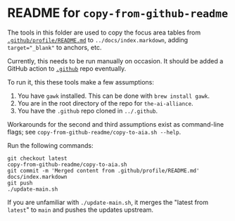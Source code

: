 # README for `copy-from-github-readme`

The tools in this folder are used to copy the focus area tables from [`.github/profile/README.md`](https://github.com/The-AI-Alliance/.github/blob/main/profile/README.md) to `../docs/index.markdown`, adding `target="_blank"` to anchors, etc.

Currently, this needs to be run manually on occasion. It should be added a GitHub action to [`.github`](https://github.com/The-AI-Alliance/.github) repo eventually.

To run it, this these tools make a few assumptions:

1. You have `gawk` installed. This can be done with `brew install gawk`.
2. You are in the root directory of the repo for `the-ai-alliance`.
3. You have the `.github` repo cloned in `../.github`.

Workarounds for the second and third assumptions exist as command-line flags; see `copy-from-github-readme/copy-to-aia.sh --help`.

Run the following commands:

```shell
git checkout latest
copy-from-github-readme/copy-to-aia.sh
git commit -m 'Merged content from .github/profile/README.md' docs/index.markdown
git push
./update-main.sh
```

If you are unfamiliar with `./update-main.sh`, it merges the "latest from `latest`" to `main` and pushes the updates upstream.
